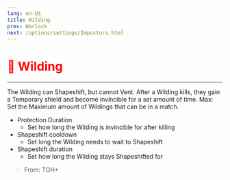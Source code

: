 ```yaml
---
lang: en-US
title: Wilding
prev: Warlock
next: /options/settings/Impostors.html
---
```


# <font color="red">🐺 Wilding</font> <Badge text="Concealing" type="tip" vertical="middle"/>
---

The Wilding can Shapeshift, but cannot Vent. After a Wilding kills, they gain a Temporary shield and become invincible for a set amount of time.
Max: Set the Maximum amount of Wildings that can be in a match.
* Protection Duration
  * Set how long the Wilding is invincible for after killing
* Shapeshift cooldown
  * Set long the Wilding needs to wait to Shapeshift
* Shapeshift duration
  * Set how long the Wilding stays Shapeshifted for

> From: TOH+